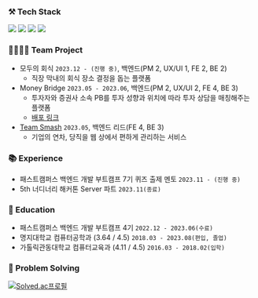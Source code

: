### ⚒️ Tech Stack
<p>
  <img src="https://img.shields.io/badge/Java-007396?&style=flat&logo=OpenJDK&logoColor=white">
  <img src="https://img.shields.io/badge/Spring_Boot-F2F4F9?style=flat&logo=spring-boot" />
  <img src="https://img.shields.io/badge/Spring Data JPA-6DB33F?style=flat&logo=spring&logoColor=white" />
  <img src="https://img.shields.io/badge/MySQL-005C84?style=flat&logo=mysql&logoColor=white"/>
</p>

### 👨‍👩‍👧‍👦 Team Project
- 모두의 회식 `2023.12 - (진행 중)`, 백엔드(PM 2, UX/UI 1, FE 2, BE 2)
  - 직장 막내의 회식 장소 결정을 돕는 플랫폼
- Money Bridge `2023.05 - 2023.06`, 백엔드(PM 2, UX/UI 2, FE 4, BE 3)
  - 투자자와 증권사 소속 PB를 투자 성향과 위치에 따라 투자 상담을 매칭해주는 플랫폼
  - [배포 링크](https://www.moneybridge.co.kr/)
- [Team Smash](https://github.com/smash-teams/smash-teams-BE) `2023.05`, 백엔드 리드(FE 4, BE 3)
  - 기업의 연차, 당직을 웹 상에서 편하게 관리하는 서비스

### 📚 Experience
- 패스트캠퍼스 백엔드 개발 부트캠프 7기 퀴즈 출제 멘토 `2023.11 - (진행 중)`
- 5th 너디너리 해커톤 Server 파트 `2023.11(종료)`

### 🏫 Education
- 패스트캠퍼스 백엔드 개발 부트캠프 4기 `2022.12 - 2023.06(수료)`
- 명지대학교 컴퓨터공학과 (3.64 / 4.5) `2018.03 - 2023.08(편입, 졸업)`
- 가톨릭관동대학교 컴퓨터교육과 (4.11 / 4.5) `2016.03 - 2018.02(입학)`

### 🎲 Problem Solving
[![Solved.ac프로필](http://mazassumnida.wtf/api/v2/generate_badge?boj=hol1319)](https://solved.ac/hol1319)
